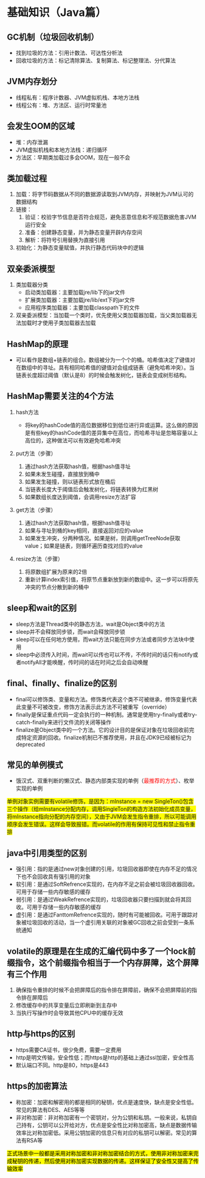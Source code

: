 # 基础知识（Java篇）
## GC机制（垃圾回收机制）
+ 找到垃圾的方法：引用计数法、可达性分析法
+ 回收垃圾的方法：标记清除算法、复制算法、标记整理法、分代算法

## JVM内存划分
+ 线程私有：程序计数器、JVM虚拟机栈、本地方法栈
+ 线程公有：堆、方法区、运行时常量池

## 会发生OOM的区域
+ 堆：内存泄漏
+ JVM虚拟机栈和本地方法栈：递归循环
+ 方法区：早期类加载过多会OOM，现在一般不会

## 类加载过程
1. 加载：将字节码数据从不同的数据源读取到JVM内存，并映射为JVM认可的数据结构
2. 链接：
    1. 验证：校验字节信息是否符合规范，避免恶意信息和不规范数据危害JVM运行安全
    2. 准备：创建静态变量，并为静态变量开辟内存空间
    3. 解析：将符号引用替换为直接引用
3. 初始化：为静态变量赋值，并执行静态代码块中的逻辑

## 双亲委派模型
1. 类加载器分类
    + 启动类加载器：主要加载jre/lib下的jar文件
    + 扩展类加载器：主要加载jre/lib/ext下的jar文件
    + 应用程序类加载器：主要加载classpath下的文件
2. 双亲委派模型：当加载一个类时，优先使用父类加载器加载，当父类加载器无法加载时才使用子类加载器去加载

## HashMap的原理
+ 可以看作是数组+链表的组合。数组被分为一个个的桶。哈希值决定了键值对在数组中的寻址。具有相同哈希值的键值对会组成链表（避免哈希冲突）。当链表长度超过阈值（默认是8）的时候会触发树化，链表会变成树形结构。

## HashMap需要关注的4个方法
1. hash方法
    + 将key的hashCode值的高位数据移位到低位进行异或运算。这么做的原因是有些key的hashCode值的差异集中在高位，而哈希寻址是忽略容量以上高位的，这种做法可以有效避免哈希冲突

2. put方法（步骤）
    1. 通过hash方法获取hash值，根据hash值寻址
    2. 如果未发生碰撞，直接放到桶中
    3. 如果发生碰撞，则以链表形式放在桶后
    4. 当链表长度大于阈值后会触发树化，将链表转换为红黑树
    5. 如果数组长度达到阈值，会调用resize方法扩容
3. get方法（步骤）
    1. 通过hash方法获取hash值，根据hash值寻址
    2. 如果与寻址到桶的key相同，直接返回对应的value
    3. 如果发生冲突，分两种情况。如果是树，则调用getTreeNode获取value；如果是链表，则循环遍历查找对应的value
4. resize方法（步骤）
    1. 将原数组扩展为原来的2倍
    2. 重新计算index索引值，将原节点重新放到新的数组中。这一步可以将原先冲突的节点分散到新的桶中 
    
## sleep和wait的区别
+ sleep方法是Thread类中的静态方法，wait是Object类中的方法
+ sleep并不会释放同步锁，而wait会释放同步锁
+ sleep可以在任何地方使用，而wait方法只能在同步方法或者同步方法块中使用
+ sleep中必须传入时间，而wait可以传也可以不传，不传时间的话只有notify或者notifyAll才能唤醒，传时间的话在时间之后会自动唤醒

## final、finally、finalize的区别
+ final可以修饰类、变量和方法。修饰类代表这个类不可被继承，修饰变量代表此变量不可被改变，修饰方法表示此方法不可被重写（override）
+ finally是保证重点代码一定会执行的一种机制。通常是使用try-finally或者try-catch-finally来进行文件流的关闭等操作
+ finalize是Object类中的一个方法。它的设计目的是保证对象在垃圾回收前完成特定资源的回收。finalize机制已不推荐使用，并且在JDK9已经被标记为deprecated

## 常见的单例模式
+ 饿汉式、双重判断的懒汉式、静态内部类实现的单例（<span style="color: #ff0000;">最推荐的方式</span>）、枚举实现的单例

<span style="background-color: #ffff00;">单例对象实例需要有volatile修饰，是因为：mInstance = new SingleTon()包含三个操作（给mInstance分配内存，调用SingleTon的构造方法初始化成员变量，将mInstance指向分配的内存空间），又由于JVM会发生指令重排，所以可能调用顺序会发生错误。这样会导致报错。而volatile的作用有保持可见性和禁止指令重排</span>

## java中引用类型的区别
+ 强引用：指的是通过new对象创建的引用，垃圾回收器即使在内存不足的情况下也不会回收具有强引用的对象
+ 软引用：是通过SoftRefrence实现的，在内存不足之前会被垃圾回收器回收。可用于存储一些内存敏感的缓存
+ 弱引用：是通过WeakRefrence实现的，垃圾回收器只要扫描到就会将其回收。可用于存储一些内存敏感的缓存
+ 虚引用：是通过FanttomRefrence实现的，随时有可能被回收。可用于跟踪对象被垃圾回收的活动，当一个虚引用关联的对象被GC回收之前会受到一条系统通知

## volatile的原理是在生成的汇编代码中多了一个lock前缀指令，这个前缀指令相当于一个内存屏障，这个屏障有三个作用
1. 确保指令重排的时候不会把屏障后的指令排在屏障前，确保不会把屏障前的指令排在屏障后
2. 修改缓存中的共享变量后立即刷新到主存中
3. 当执行写操作时会导致其他CPU中的缓存无效

## http与https的区别
+ https需要CA证书，很少免费，需要一定费用
+ http是明文传输，安全性低；而https是http的基础上通过ssl加密，安全性高
+ 默认端口不同。http是80，https是443

## https的加密算法
+ 称加密：加密和解密用的都是相同的秘钥，优点是速度快，缺点是安全性低。常见的算法有DES、AES等等
+ 非对称加密：非对称加密有一个密钥对，分为公钥和私钥。一般来说，私钥自己持有，公钥可以公开给对方，优点是安全性比对称加密高，缺点是数据传输效率比对称加密低。采用公钥加密的信息只有对应的私钥可以解密。常见的算法有RSA等

<span style="background-color: #ffff00; color: #000000;">正式场景中一般都是采用对称加密和非对称加密结合的方式，使用非对称加密来完成秘钥的传递，然后使用对称加密实现数据的传递。这样保证了安全性又提高了传输效率</span>

<Vssue title="基础知识（Java篇）" /> 
